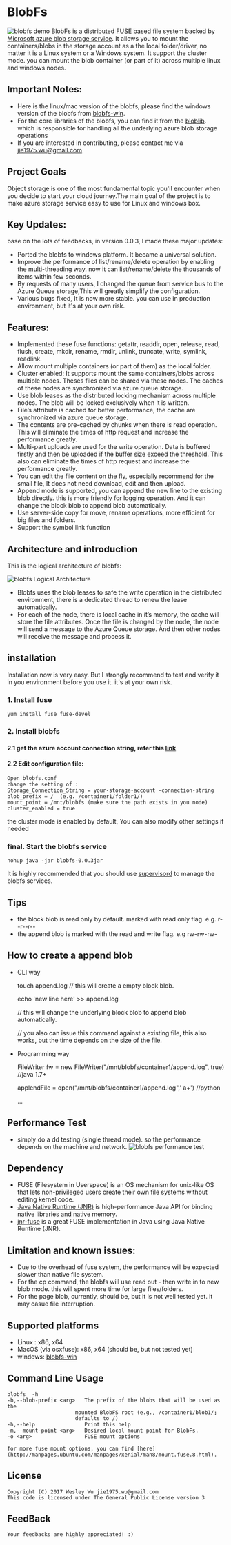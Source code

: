 BlobFs
=====
![blobfs demo](doc/blobfs-demo.gif)
BlobFs is a distributed [FUSE](http://fuse.sourceforge.net) based file system backed by [Microsoft azure blob storage service](https://azure.microsoft.com/en-us/services/storage/blobs/). It allows you to mount the containers/blobs in the storage account as a the local folder/driver, no matter it is a Linux system or a Windows system. It support the cluster mode. you can mount the blob container (or part of it) across multiple linux and windows nodes.

## Important Notes:
* Here is the linux/mac version of the blobfs, please find the windows version of the blobfs from [blobfs-win](https://github.com/wesley1975/blobfs-win).
* For the core libraries of the blobfs, you can find it from the [bloblib](https://github.com/wesley1975/bloblib). which is responsible for handling all the underlying azure blob storage operations
* If you are interested in contributing, please contact me via jie1975.wu@gmail.com

## Project Goals
Object storage is one of the most fundamental topic you'll encounter when you decide to start your cloud journey.The main goal of the project is to make azure storage service easy to use for Linux and windows box.

## Key Updates:
base on the lots of feedbacks, in version 0.0.3, I made these major updates:
* Ported the blobfs to windows platform. It became a universal solution. 
* Improve the performance of list/rename/delete operation by enabling the multi-threading way. now it can list/rename/delete the thousands of items within few seconds.
* By requests of many users, I changed the queue from service bus to the Azure Queue storage,This will greatly simplify the configuration.
* Various bugs fixed, It is now more stable. you can use in production environment, but it's at your own risk.

## Features:
* Implemented these fuse functions: getattr, readdir, open, release, read, flush, create, mkdir, rename, rmdir, unlink, truncate, write, symlink, readlink.
* Allow mount multiple containers (or part of them) as the local folder.
* Cluster enabled: It supports mount the same containers/blobs across multiple nodes. Theses files can be shared via these nodes. The caches of these nodes are synchronized via azure queue storage.
* Use blob leases as the distributed locking mechanism across multiple nodes. The blob will be locked exclusively when it is written. 
* File’s attribute is cached for better performance, the cache are synchronized via azure queue storage.
* The contents are pre-cached by chunks when there is read operation. This will eliminate the times of http request and increase the performance greatly. 
* Multi-part uploads are used for the write operation. Data is buffered firstly and then be uploaded if the buffer size exceed the threshold. This also can eliminate the times of http request and increase the performance greatly. 
* You can edit the file content on the fly, especially recommend for the small file, It does not need download, edit and then upload.
* Append mode is supported, you can append the new line to the existing blob directly. this is more friendly for logging operation. And it can change the block blob to append blob automatically.
* Use server-side copy for move, rename operations, more efficient for big files and folders.
* Support the symbol link function

## Architecture and introduction

This is the logical architecture of blobfs:

![blobfs Logical Architecture](doc/blobfs-arch.jpg)
* Blobfs uses the blob leases to safe the write operation in the distributed environment, there is a dedicated thread to renew the lease automatically.
* For each of the node, there is local cache in it’s memory, the cache will store the file attributes. Once the file is changed by the node, the node will send a message to the Azure Queue storage. And then other nodes will receive the message and process it.

## installation
Installation now is very easy. But I strongly recommend to test and verify it in you environment before you use it. it's at your own risk.
### 1. Install fuse
    yum install fuse fuse-devel
### 2. Install blobfs
#### 2.1 get the azure account connection string, refer this [link](https://docs.microsoft.com/en-us/azure/storage/storage-create-storage-account)
#### 2.2 Edit configuration file: 
	Open blobfs.conf
	change the setting of :
    Storage_Connection_String = your-storage-account -connection-string
    blob_prefix = /  (e.g. /container1/folder1/)
    mount_point = /mnt/blobfs (make sure the path exists in you node)
    cluster_enabled = true
the cluster mode is enabled by default, You can also modify other settings if needed

### final. Start the blobfs service
    nohup java -jar blobfs-0.0.3jar
It is highly recommended that you should use [supervisord](http://supervisord.org/) to manage the blobfs services.

## Tips
* the block blob is read only by default. marked with read only flag. e.g. r--r--r--
* the append blob is marked with the read and write flag. e.g rw-rw-rw-

## How to create a append blob
* CLI way

	touch append.log	// this will create a empty block blob.
	
	echo 'new line here' >> append.log  
	
	// this will change the underlying block blob to append blob automatically. 
	
	// you also can issue this command against a existing file, this also works, but the time depends on the size of the file.
		
* Programming way

	FileWriter fw = new FileWriter("/mnt/blobfs/container1/append.log", true)  //java 1.7+
	
	applendFile = open("/mnt/blobfs/container1/append.log",' a+') //python
	
	...

## Performance Test
* simply do a dd testing (single thread mode).  so the performance depends on the machine and network.
![blobfs performance test](doc/blobfs-perf.gif)

## Dependency
* FUSE (Filesystem in Userspace) is an OS mechanism for unix-like OS that lets non-privileged users create their own file systems without editing kernel code.
* [Java Native Runtime (JNR)](https://github.com/jnr/jnr-ffi) is high-performance Java API for binding native libraries and native memory.
* [jnr-fuse](https://github.com/SerCeMan/jnr-fuse) is a great FUSE implementation in Java using Java Native Runtime (JNR).

## Limitation and known issues:
* Due to the overhead of fuse system, the performance will be expected slower than native file system. 
* For the cp command, the blobfs will use read out - then write in to new blob mode. this will spent more time for large files/folders.
* For the page blob, currently, should be, but it is not well tested yet. it may casue file interruption.  

## Supported platforms
* Linux : x86, x64
* MacOS (via osxfuse): x86, x64  (should be, but not tested yet)
* windows: [blobfs-win](https://github.com/wesley1975/blobfs-win)

## Command Line Usage
    blobfs  -h
    -b,--blob-prefix <arg>   The prefix of the blobs that will be used as the
                          mounted BlobFS root (e.g., /container1/blob1/;
                          defaults to /)
    -h,--help                Print this help
    -m,--mount-point <arg>   Desired local mount point for BlobFs.
    -o <arg>                 FUSE mount options

	for more fuse mount options, you can find [here](http://manpages.ubuntu.com/manpages/xenial/man8/mount.fuse.8.html).

## License
	Copyright (C) 2017 Wesley Wu jie1975.wu@gmail.com
	This code is licensed under The General Public License version 3
	
## FeedBack
	Your feedbacks are highly appreciated! :)
